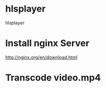 # hlsplayer
hlsplayer
# Install nginx Server
http://nginx.org/en/download.html
# Transcode video.mp4 
